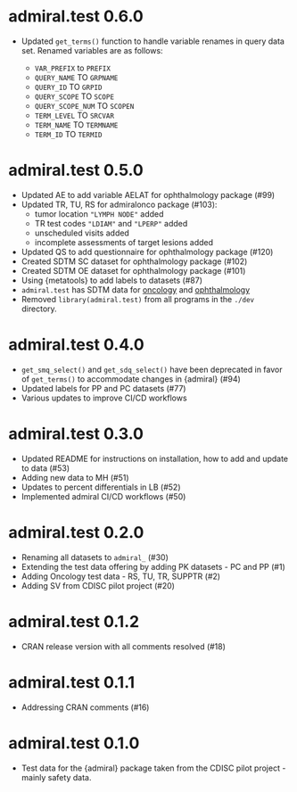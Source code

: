 # admiral.test 0.6.0

 - Updated `get_terms()` function to handle variable renames in query data set. Renamed
variables are as follows:
  
     - `VAR_PREFIX` to `PREFIX`
     - `QUERY_NAME` TO `GRPNAME`
     - `QUERY_ID` TO `GRPID`
     - `QUERY_SCOPE` TO `SCOPE`
     - `QUERY_SCOPE_NUM` TO `SCOPEN`
     - `TERM_LEVEL` TO `SRCVAR`
     - `TERM_NAME` TO `TERMNAME`
     - `TERM_ID` TO `TERMID`

# admiral.test 0.5.0
 - Updated AE to add variable AELAT for ophthalmology package (#99)
 - Updated TR, TU, RS for admiralonco package (#103):
     - tumor location `"LYMPH NODE"` added
     - TR test codes `"LDIAM"` and `"LPERP"` added
     - unscheduled visits added
     - incomplete assessments of target lesions added
 - Updated QS to add questionnaire for ophthalmology package (#120)
 - Created SDTM SC dataset for ophthalmology package (#102)
 - Created SDTM OE dataset for ophthalmology package (#101)
 - Using {metatools} to add labels to datasets (#87)
 - `admiral.test` has SDTM data for [oncology](https://pharmaverse.github.io/admiralonco/main/index.html)
 and [ophthalmology](https://pharmaverse.github.io/admiralophtha/main/reference/index.html)
 - Removed `library(admiral.test)` from all programs in the `./dev` directory.
 
# admiral.test 0.4.0
 - `get_smq_select()` and `get_sdq_select()` have been deprecated in favor of `get_terms()` to accommodate changes in {admiral} (#94)
 - Updated labels for PP and PC datasets (#77)
 - Various updates to improve CI/CD workflows

# admiral.test 0.3.0
 - Updated README for instructions on installation, how to add and update to data (#53)
 - Adding new data to MH (#51)
 - Updates to percent differentials in LB (#52)
 - Implemented admiral CI/CD workflows (#50)

# admiral.test 0.2.0

- Renaming all datasets to `admiral_` (#30) 
- Extending the test data offering by adding PK datasets - PC and PP (#1) 
- Adding Oncology test data - RS, TU, TR, SUPPTR (#2)
- Adding SV from CDISC pilot project (#20)

# admiral.test 0.1.2

- CRAN release version with all comments resolved (#18)

# admiral.test 0.1.1

- Addressing CRAN comments (#16)

# admiral.test 0.1.0

- Test data for the {admiral} package taken from the CDISC pilot project - mainly safety data.

